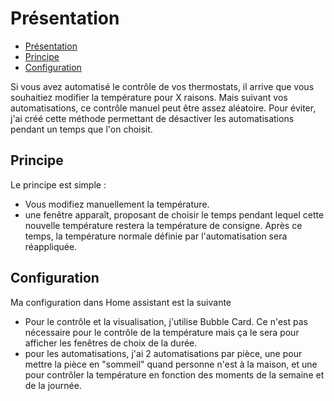 # Présentation

- [Présentation](#présentation)
- [Principe](#principe)
- [Configuration](#configuration)


Si vous avez automatisé le contrôle de vos thermostats, il arrive que vous souhaitiez modifier la température pour X raisons. Mais suivant vos automatisations, ce contrôle manuel peut être assez aléatoire.
Pour éviter, j'ai créé cette méthode permettant de désactiver les automatisations pendant un temps que l'on choisit.

## Principe
	
Le principe est simple :
- Vous modifiez manuellement la température.
- une fenêtre apparaît, proposant de choisir le temps pendant lequel cette nouvelle température restera la température de consigne. Après ce temps, la température normale définie par l'automatisation sera réappliquée.
	
## Configuration
	
Ma configuration dans Home assistant est la suivante 
- Pour le contrôle et la visualisation, j'utilise Bubble Card. Ce n'est pas nécessaire pour le contrôle de la température mais ça le sera pour afficher les fenêtres de choix de la durée.
- pour les automatisations, j'ai 2 automatisations par pièce, une pour mettre la pièce  en "sommeil" quand personne n'est à la maison, et une pour contrôler la température en fonction des moments de la semaine et de la journée.
	
	
	

